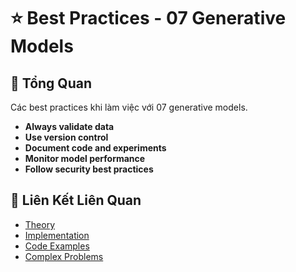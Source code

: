 # ⭐ Best Practices - 07 Generative Models

## 🎯 Tổng Quan

Các best practices khi làm việc với 07 generative models.

- **Always validate data**
- **Use version control**
- **Document code and experiments**
- **Monitor model performance**
- **Follow security best practices**

## 🔗 Liên Kết Liên Quan

- [Theory](./THEORY_07_generative_models.md)
- [Implementation](./IMPLEMENTATION_07_generative_models.md)
- [Code Examples](./CODE_EXAMPLES_07_generative_models.md)
- [Complex Problems](./COMPLEX_PROBLEMS.md)
